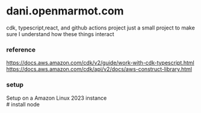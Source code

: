 # dani.openmarmot.com
cdk, typescript,react, and github actions project
just a small project to make sure I understand how these things interact

### reference 
https://docs.aws.amazon.com/cdk/v2/guide/work-with-cdk-typescript.html
https://docs.aws.amazon.com/cdk/api/v2/docs/aws-construct-library.html

### setup
Setup on a Amazon Linux 2023 instance
<br>\# install node
